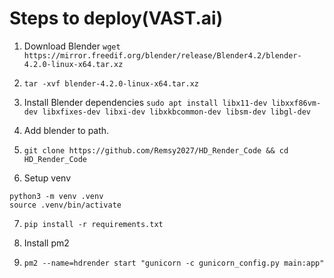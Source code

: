 # Steps to deploy(VAST.ai)

1. Download Blender
`wget https://mirror.freedif.org/blender/release/Blender4.2/blender-4.2.0-linux-x64.tar.xz`

2. `tar -xvf blender-4.2.0-linux-x64.tar.xz`

3. Install Blender dependencies
`sudo apt install libx11-dev libxxf86vm-dev libxfixes-dev libxi-dev libxkbcommon-dev libsm-dev libgl-dev`

4. Add blender to path.

5. `git clone https://github.com/Remsy2027/HD_Render_Code && cd HD_Render_Code`

6. Setup venv
```
python3 -m venv .venv
source .venv/bin/activate
```

7. `pip install -r requirements.txt`

8. Install pm2

9. `pm2 --name=hdrender start "gunicorn -c gunicorn_config.py main:app"`

 
